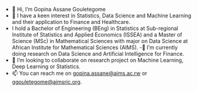 - 👋 Hi, I’m Gopina Assane Gouletegome
- 👀 I have a keen interest in Statistics, Data Science and Machine Learning and their application to Finance and Healthcare.
- I hold a Bachelor of Engineering (BEng) in Statistics at Sub-regional Institute of Statistics and Applied Economics (ISSEA) and a Master of Science (MSc) in Mathematical Sciences with major on Data Science at African Institute for Mathematical Sciences (AIMS).
-🌱 I’m currently doing research on Data Science and Artificial Intelligence for Finance.
- 💞️ I’m looking to collaborate on research project on Machine Learning, Deep Learning or Statistics.
- 📫 You can reach me on gopina.assane@aims.ac.rw or ggouletegome@aimsric.org.

<!---
Gopinacode/Gopinacode is a ✨ special ✨ repository because its `README.md` (this file) appears on your GitHub profile.
You can click the Preview link to take a look at your changes.
--->
